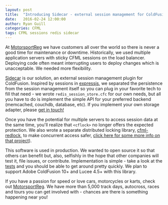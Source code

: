 ```yaml
---
layout: post
title:  "Introducing Sidecar - external session management for ColdFusion"
date:   2016-02-24 12:00:00
author: Ryan Guill
categories: CFML
tags: CFML sessions redis sidecar
---
```



At [MotorsportReg](http://www.motorsportreg.com) we have customers all over the world so there is never a good time for maintenance or downtime. Historically, we used multiple application servers with sticky CFML sessions on the load balancer. Deploying code often meant interrupting users to deploy changes which is unacceptable. We needed more flexibility.

[Sidecar](https://github.com/MotorsportReg/sidecar) is our solution, an external session management plugin for ColdFusion.  Inspired by sessions in [expressjs](https://github.com/expressjs/session), we separated the persistence from the session management itself so you can plug in your favorite tech to fill that need - we wrote `redis_session_store.cfc` for our own needs, but all you have to do is implement the simple API for your preferred backend (memcached, couchdb, database, etc).  If you implement your own storage adapter, please [get in touch!](https://github.com/MotorsportReg/sidecar/issues)

Once you have the potential for multiple servers to access session data at the same time, you'll realize that `<cflock>` no longer offers the expected protection. We also wrote a separate distributed locking library, [cfml-redlock](https://github.com/MotorsportReg/cfml-redlock), to make concurrent access safer, [click here for some more info on that project](/cfml/2016/02/23/cfml-redlock.html)).

This software is used in production. We wanted to open source it so that others can benefit but, also, selfishly in the hope that other companies will test it, file issues, or contribute. Implementation is simple - take a look at the [tests](https://github.com/MotorsportReg/sidecar/tree/master/tests) and you should be able to get around pretty quickly. We plan to support Adobe ColdFusion 10+ and Lucee 4.5+ with this library.  

If you have a passion for speed or love cars, motorcycles or karts, check out [MotorsportReg](http://www.motorsportreg.com). We have more than 5,000 track days, autocross, races and tours you can get involved with - chances are there is something happening near you!
